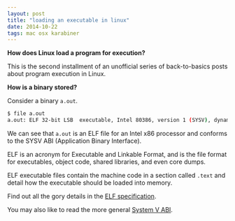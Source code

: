 ```yaml
---
layout: post
title: "loading an executable in linux"
date: 2014-10-22
tags: mac osx karabiner
---
```


**How does Linux load a program for execution?**

This is the second installment of an unofficial series of back-to-basics posts about program execution in Linux. 



**How is a binary stored?**

Consider a binary `a.out`.

```bash
$ file a.out
a.out: ELF 32-bit LSB  executable, Intel 80386, version 1 (SYSV), dynamically linked (uses shared libs), for GNU/Linux 2.6.24, BuildID[sha1]=4caad8e3ccf7e793c5e5b029b30f38ab4a4250f5, not stripped
```

We can see that `a.out` is an ELF file for an Intel x86 processor and conforms to the SYSV ABI (Application Binary Interface).

ELF is an acronym for Executable and Linkable Format, and is the file format for executables, object code, shared libraries, and even core dumps. 

ELF executable files contain the machine code in a section called `.text` and detail how the executable should be loaded into memory.

Find out all the gory details in the [ELF specification][1].

You may also like to read the more general [System V ABI][2].

[1]: http://www.skyfree.org/linux/references/ELF_Format.pdf
[2]: http://www.sco.com/developers/gabi/latest/contents.html "System V ABI"
